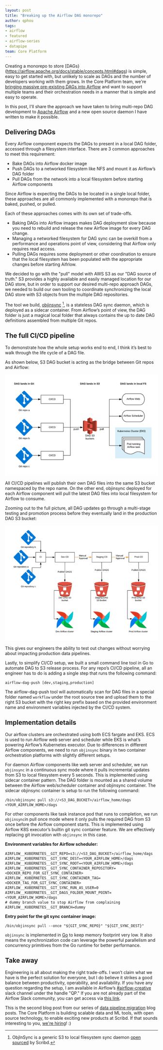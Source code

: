 ```yaml
---
layout: post
title: "Breaking up the Airflow DAG monorepo"
author: qphou
tags:
- airflow
- featured
- airflow-series
- datapipe
team: Core Platform
---
```



Creating a monorepo to store
[DAGs}(https://airflow.apache.org/docs/stable/concepts.html#dags) is simple,
easy to get started with, but unlikely to scale as DAGs and the number of
developers working with them grows. In the Core Platform team, we're [bringing massive pre-existing DAGs
into Airflow](/blog/2020/modernizing-an-old-data-pipeline.html) and want to
support multiple teams and their orchestration needs in a manner that is simple
and easy to operate.

In this post, I'll share the approach we have taken to bring multi-repo DAG
development to [Apache Airflow](https://airflow.apache.org) and a new open
source daemon I have written to make it possible.


## Delivering DAGs

Every Airflow component expects the DAGs to present in a local DAG folder,
accessed through a filesystem interface. There are 3 common approaches to meet
this requirement:

* Bake DAGs into Airflow docker image
* Push DAGs to a networked filesystem like NFS and mount it as Airflow’s DAG
folder
* Pull DAGs from the network into a local filesystem before starting Airflow
components

Since Airflow is expecting the DAGs to be located in a single local folder,
these approaches are all commonly implemented with a monorepo that is baked,
pushed, or pulled.

Each of these approaches comes with its own set of trade-offs.

* Baking DAGs into Airflow images makes DAG deployment slow because you need to
  rebuild and release the new Airflow image for every DAG change.
* Managing a networked filesystem for DAG sync can be overkill from a performance and
  operations point of view, considering that Airflow only requires read access.
* Pulling DAGs requires some deployment or other coordination to ensure that the
  local filesystem has been populated with the appropriate changes before
  starting Aifrlow.

We decided to go with the "pull" model with AWS S3 as our "DAG source of
truth." S3 provides a highly available and easily managed location for our DAG
store, but in order to support our desired multi-repo approach DAGs, we needed
to build our own tooling to coordinate synchronizing the local DAG store with
S3 objects from the multiple DAG repositories.

The tool we build, [objinsync](https://github.com/scribd/objinsync) [^1], is a
stateless DAG sync daemon, which is deployed as a sidecar container. From
Airflow’s point of view, the DAG folder is just a magical local folder that
always contains the up to date DAG definitions assembled from multiple Git
repos.


## The full CI/CD pipeline

To demonstrate how the whole setup works end to end, I think it’s best to walk
through the life cycle of a DAG file.

As shown below, S3 DAG bucket is acting as the bridge between Git repos and
Airflow:

![Using S3 as the bridge](/post-images/2020-03-airflow/s3-as-bridge.png)

All CI/CD pipelines will publish their own DAG files into the same S3 bucket
namespaced by the repo name. On the other end, objinsync deployed for each
Airflow component will pull the latest DAG files into local filesystem for
Airflow to consume.

Zooming out to the full picture, all DAG updates go through a multi-stage
testing and promotion process before they eventually land in the production DAG
S3 bucket:

![DAG release pipeline](/post-images/2020-03-airflow/dag-release-pipeline.png)

This gives our engineers the ability to test out changes without worrying about
impacting production data pipelines.

Lastly, to simplify CI/CD setup, we built a small command line tool in Go to
automate DAG to S3 release process. For any repo’s CI/CD pipeline, all an
engineer has to do is adding a single step that runs the following command:

```
airflow-dag-push [dev,staging,production]
```

The airflow-dag-push tool will automatically scan for DAG files in a special
folder named `workflow` under the root source tree and upload them to the right
S3 bucket with the right key prefix based on the provided environment name and
environment variables injected by the CI/CD system.


## Implementation details

Our airflow clusters are orchestrated using both ECS fargate and EKS. ECS is
used to run Airflow web server and scheduler while EKS is what’s powering
Airflow’s Kubernetes executor. Due to differences in different Airflow
components, we need to run `objinsync` binary in two container orchestration
platforms with slightly different setups.

For daemon Airflow components like web server and scheduler, we run
`objinsync` in a continuous sync mode where it pulls incremental updates from
S3 to local filesystem every 5 seconds. This is implemented using sidecar
container pattern. The DAG folder is mounted as a shared volume between the
Airflow web/scheduler container and objinsync container. The sidecar
objinsync container is setup to run the following command:

```
/bin/objinsync pull s3://<S3_DAG_BUCKET>/airflow_home/dags <YOUR_AIRFLOW_HOME>/dags
```

For other components like task instance pod that runs to completion, we run
`objinsync`in pull once mode where it only pulls the required DAG from S3 once
before the Airflow component starts. This is implemented using Airflow K8S
executor’s builtin git sync container feature. We are effectively replacing git
invocation with `objinsync` in this case.

**Environment variables for Airflow scheduler:**

```
AIRFLOW__KUBERNETES__GIT_REPO=s3://<S3_DAG_BUCKET>/airflow_home/dags
AIRFLOW__KUBERNETES__GIT_SYNC_DEST=<YOUR_AIRFLOW_HOME>/dags
AIRFLOW__KUBERNETES__GIT_SYNC_ROOT=<YOUR_AIRFLOW_HOME>/dags
AIRFLOW__KUBERNETES__GIT_SYNC_CONTAINER_REPOSITORY=<DOCKER_REPO_FOR_GIT_SYNC_CONTAINER>
AIRFLOW__KUBERNETES__GIT_SYNC_CONTAINER_TAG=<DOCKER_TAG_FOR_GIT_SYNC_CONTAINER>
AIRFLOW__KUBERNETES__GIT_SYNC_RUN_AS_USER=0
AIRFLOW__KUBERNETES__GIT_DAGS_FOLDER_MOUNT_POINT=<YOUR_AIRFLOW_HOME>/dags
# dummy branch value to stop Airflow from complaining
AIRFLOW__KUBERNETES__GIT_BRANCH=dummy
```


**Entry point for the git sync container image:**

```
/bin/objinsync pull --once "${GIT_SYNC_REPO}" "${GIT_SYNC_DEST}"
```

`objinsync` is implemented in [Go](https://golang.org/) to keep memory footprint very low. It also means
the synchronization code can leverage the powerful parallelism and concurrency
primitives from the Go runtime for better performance.


## Take away

Engineering is all about making the right trade-offs. I won’t claim what we have
is the perfect solution for everyone, but I do believe it strikes a good
balance between productivity, operability, and availability. If you have any
question regarding the setup, I am available in Airflow’s
[#airflow-creative](https://apache-airflow.slack.com/messages/airflow-creative)
slack channel under the handle "QP." If you are not already part of the Airflow
Slack community, you can get access via
[this link](https://apache-airflow-slack.herokuapp.com/).

This is the second blog post from our series of [data pipeline
migration](/blog/2020/modernizing-an-old-data-pipeline.html)
blog posts.
The Core Platform is building scalable data and ML tools, with open source
technology, to enable exciting new products at Scribd. If that sounds
interesting to you, [we're hiring](/careers/#open-positions)! :)



[^1]: ObjInSync is a generic S3 to local filesystem sync daemon [open sourced](https://github.com/scribd/objinsync) by Scribd.
